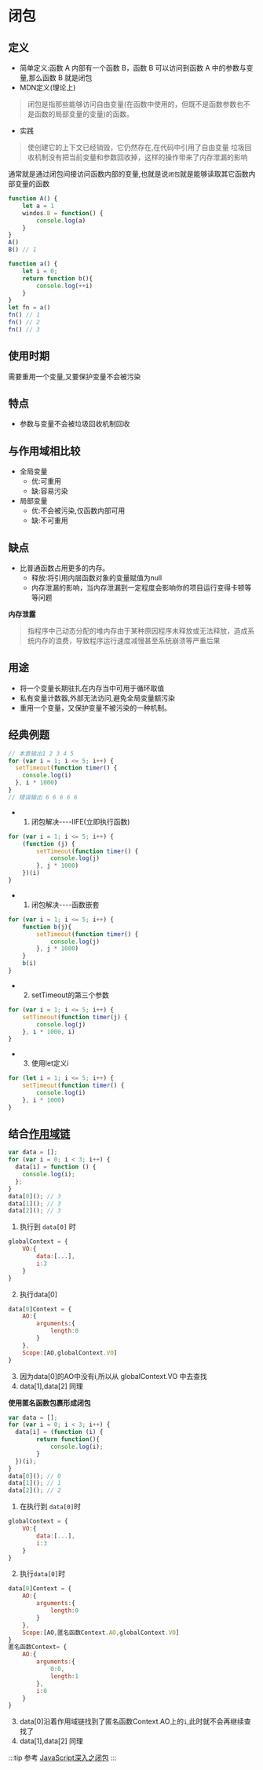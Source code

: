 # 闭包

## 定义
* 简单定义:函数 A 内部有一个函数 B，函数 B 可以访问到函数 A 中的参数与变量,那么函数 B 就是闭包
* MDN定义(理论上)
>闭包是指那些能够访问自由变量(在函数中使用的，但既不是函数参数也不是函数的局部变量的变量)的函数。
* 实践
>使创建它的上下文已经销毁，它仍然存在,在代码中引用了自由变量
垃圾回收机制没有把当前变量和参数回收掉，这样的操作带来了内存泄漏的影响

通常就是通过闭包间接访问函数内部的变量,也就是说``闭包``就是能够读取其它函数内部变量的函数
>
```js
function A() {
    let a = 1
    windos.B = function() {
        console.log(a)
    }
}
A()
B() // 1
```
```js
function a() {
    let i = 0;
    return function b(){
        console.log(++i)
    }
}
let fn = a()
fn() // 1
fn() // 2
fn() // 3
```

## 使用时期
需要重用一个变量,又要保护变量不会被污染

## 特点
* 参数与变量不会被垃圾回收机制回收

## 与作用域相比较
* 全局变量
  * 优:可重用
  * 缺:容易污染
* 局部变量
  * 优:不会被污染,仅函数内部可用
  * 缺:不可重用

## 缺点
* 比普通函数占用更多的内存。
  * 释放:将引用内层函数对象的变量赋值为null
  * 内存泄漏的影响，当内存泄漏到一定程度会影响你的项目运行变得卡顿等等问题

**内存泄露**
>指程序中己动态分配的堆内存由于某种原因程序未释放或无法释放，造成系统内存的浪费，导致程序运行速度减慢甚至系统崩溃等严重后果

## 用途
* 将一个变量长期驻扎在内存当中可用于循环取值
* 私有变量计数器,外部无法访问,避免全局变量额污染
* 重用一个变量，又保护变量不被污染的一种机制。

## 经典例题
```js
// 本意输出1 2 3 4 5
for (var i = 1; i <= 5; i++) {
  setTimeout(function timer() {
    console.log(i)
  }, i * 1000)
}
// 错误输出 6 6 6 6 6
```

* 1. 闭包解决----IIFE(立即执行函数)
```js
for (var i = 1; i <= 5; i++) {
    (function (j) {
        setTimeout(function timer() {
            console.log(j)
        }, j * 1000)
    })(i)
}
```
* 1. 闭包解决----函数嵌套
```js
for (var i = 1; i <= 5; i++) {
    function b(j){
        setTimeout(function timer() {
            console.log(j)
        }, j * 1000)
    }
    b(i)
}
```
* 2. setTimeout的第三个参数
```js
for (var i = 1; i <= 5; i++) {
    setTimeout(function timer(j) {
        console.log(j)
    }, i * 1000, i)
}
```
* 3. 使用let定义i
```js
for (let i = 1; i <= 5; i++) {
    setTimeout(function timer() {
        console.log(i)
    }, i * 1000)
}
```

## 结合[作用域链](./scopeLink.md)
```js
var data = [];
for (var i = 0; i < 3; i++) {
  data[i] = function () {
    console.log(i);
  };
}
data[0](); // 3
data[1](); // 3
data[2](); // 3
```
1. 执行到 ``data[0]`` 时
```js
globalContext = {
    VO:{
        data:[...],
        i:3
    }
}
```
2. 执行data[0]
```js
data[0]Context = {
    AO:{
        arguments:{
            length:0
        }
    },
    Scope:[AO,globalContext.VO]
}
```
3. 因为data[0]的AO中没有i,所以从 globalContext.VO 中去查找
4. data[1],data[2] 同理

**使用匿名函数包裹形成闭包**
```js
var data = [];
for (var i = 0; i < 3; i++) {
  data[i] = (function (i) {
        return function(){
            console.log(i);
        }
  })(i);
}
data[0](); // 0
data[1](); // 1
data[2](); // 2
```
1. 在执行到 ``data[0]``时
```js
globalContext = {
    VO:{
        data:[...],
        i:3
    }
}
```
2. 执行``data[0]``时
```js
data[0]Context = {
    AO:{
        arguments:{
            length:0
        }
    },
    Scope:[AO,匿名函数Context.AO,globalContext.VO]
}
匿名函数Context= {
    AO:{
        arguments:{
            0:0,
            length:1
        },
        i:0
    }
}
```
3. data[0]沿着作用域链找到了匿名函数Context.AO上的``i``,此时就不会再继续查找了
4. data[1],data[2] 同理


:::tip 参考
[JavaScript深入之闭包](https://github.com/mqyqingfeng/Blog/issues/9)
:::

<tongji/>